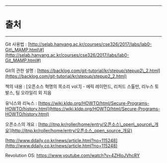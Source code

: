 
---

# 출처

---

Git 사용법 : [http://selab.hanyang.ac.kr/courses/cse326/2017/labs/lab0-Git\_MAMP.html\#](http://selab.hanyang.ac.kr/courses/cse326/2017/labs/lab0-Git_MAMP.html#)

Git의 관한 설명 : [https://backlog.com/git-tutorial/kr/stepup/stepup2\_2.html](https://backlog.com/git-tutorial/kr/stepup/stepup2_2.html)

책의 내용 : \[오픈소스 혁명의 목소리 vol.1\] - 에릭 레이먼드, 리처드 스톨만, 리누스 토발스, 팀 오라일리 외 지음

유닉스와 리눅스 : [https://wiki.kldp.org/HOWTO/html/Secure-Programs-HOWTO/history.html](https://wiki.kldp.org/HOWTO/html/Secure-Programs-HOWTO/history.html)

오픈소스의 개요  : [http://itnp.kr/roller/home/entry/오픈소스\_open\_source\_개요](http://itnp.kr/roller/home/entry/오픈소스_open_source_개요)

[http://www.ddaily.co.kr/news/article.html?no=115248](http://www.ddaily.co.kr/news/article.html?no=115248)

Revolution OS: https://www.youtube.com/watch?v=4ZHloJVhcRY

